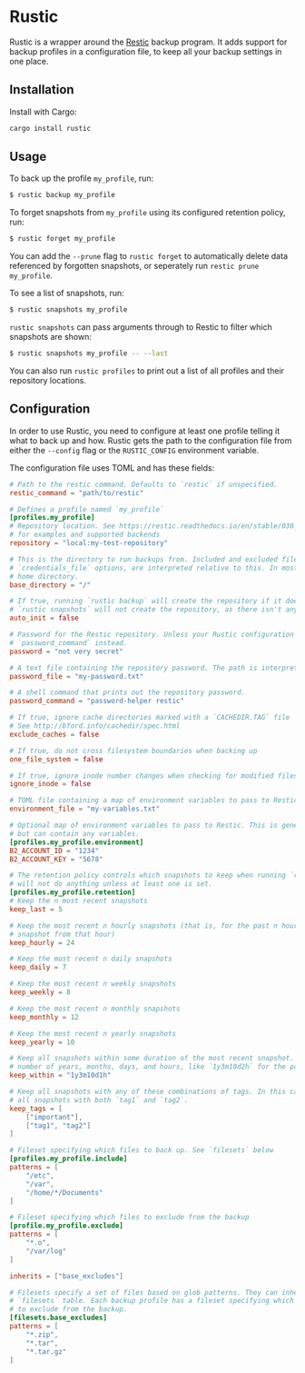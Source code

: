 # Rustic

Rustic is a wrapper around the [Restic](https://restic.net/) backup program. It adds support for backup profiles in a configuration file,
to keep all your backup settings in one place.

## Installation

Install with Cargo:

```sh
cargo install rustic
```

## Usage

To back up the profile `my_profile`, run:

```sh
$ rustic backup my_profile
```

To forget snapshots from `my_profile` using its configured retention policy, run:

```sh
$ rustic forget my_profile
```

You can add the `--prune` flag to `rustic forget` to automatically delete data referenced by forgotten snapshots, or seperately run `restic prune my_profile`.

To see a list of snapshots, run:

```sh
$ rustic snapshots my_profile
```

`rustic snapshots` can pass arguments through to Restic to filter which snapshots are shown:

```sh
$ rustic snapshots my_profile -- --last
```

You can also run `rustic profiles` to print out a list of all profiles and their repository locations.

## Configuration

In order to use Rustic, you need to configure at least one profile telling it what to back up and how. Rustic gets the path to the configuration file
from either the `--config` flag or the `RUSTIC_CONFIG` environment variable.

The configuration file uses TOML and has these fields:

```toml
# Path to the restic command. Defaults to `restic` if unspecified.
restic_command = "path/to/restic"

# Defines a profile named `my_profile`
[profiles.my_profile]
# Repository location. See https://restic.readthedocs.io/en/stable/030_preparing_a_new_repo.html
# for examples and supported backends
repository = "local:my-test-repository"

# This is the directory to run backups from. Included and excluded files, as well as the `password_file` and
# `credentials_file` options, are interpreted relative to this. In most cases, it will be the root directory or your
# home directory.
base_directory = "/"

# If true, running `rustic backup` will create the repository if it doesn't already exist. Note that `rustic forget`, `rustic prune`, and
# `rustic snapshots` will not create the repository, as there isn't anything for them to do with a brand-new repository. Defaults to false.
auto_init = false

# Password for the Restic repository. Unless your Rustic configuration file is well-protected, it's recommended that you use `password_file` or
# `password_command` instead.
password = "not very secret"

# A text file containing the repository password. The path is interpreted relative to `base_directory`.
password_file = "my-password.txt"

# A shell command that prints out the repository password.
password_command = "password-helper restic"

# If true, ignore cache directories marked with a `CACHEDIR.TAG` file
# See http://bford.info/cachedir/spec.html
exclude_caches = false

# If true, do not cross filesystem boundaries when backing up
one_file_system = false

# If true, ignore inode number changes when checking for modified files
ignore_inode = false

# TOML file containing a map of environment variables to pass to Restic. This is merged with the `environment` table described below.
environment_file = "my-variables.txt"

# Optional map of environment variables to pass to Restic. This is generally for backend-specific credentials like AWS or Backblaze API keys,
# but can contain any variables.
[profiles.my_profile.environment]
B2_ACCOUNT_ID = "1234"
B2_ACCOUNT_KEY = "5678"

# The retention policy controls which snapshots to keep when running `rustic forget`. All fields are optional, but `rustic forget`
# will not do anything unless at least one is set.
[profiles.my_profile.retention]
# Keep the n most recent snapshots
keep_last = 5

# Keep the most recent n hourly snapshots (that is, for the past n hours that have snapshots, keep the most recent
# snapshot from that hour)
keep_hourly = 24

# Keep the most recent n daily snapshots
keep_daily = 7

# Keep the most recent n weekly snapshots
keep_weekly = 8

# Keep the most recent n monthly snapshots
keep_monthly = 12

# Keep the most recent n yearly snapshots
keep_yearly = 10

# Keep all snapshots within some duration of the most recent snapshot. The duration should be formatted as a
# number of years, months, days, and hours, like `1y3m10d2h` for the past 1 year, 3 months, 10 days, and 2 hours.
keep_within = "1y3m10d1h"

# Keep all snapshots with any of these combinations of tags. In this case, all snapshots with the `important` tag will be kept, and
# all snapshots with both `tag1` and `tag2`.
keep_tags = [
    ["important"],
    ["tag1", "tag2"]
]

# Fileset specifying which files to back up. See `filesets` below
[profiles.my_profile.include]
patterns = [
    "/etc",
    "/var",
    "/home/*/Documents"
]

# Fileset specifying which files to exclude from the backup
[profile.my_profile.exclude]
patterns = [
    "*.o",
    "/var/log"
]

inherits = ["base_excludes"]

# Filesets specify a set of files based on glob patterns. They can inherit the patterns from other filesets defined in the
# `filesets` table. Each backup profile has a fileset specifying which files to back up and (optionally) a fileset with patterns
# to exclude from the backup.
[filesets.base_excludes]
patterns = [
    "*.zip",
    "*.tar",
    "*.tar.gz"
]
```
